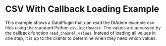 # CSV With Callback Loading Example

This example shows a DataPlugin that can read the DIAdem example csv files using the standard Python `csv.DictReader`. The values are accessed by the callback function `read_channel_values`. Instead of loading all values in one step, it is up to the clients to determine when they need which values.
